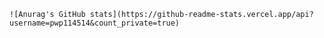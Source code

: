     ![Anurag's GitHub stats](https://github-readme-stats.vercel.app/api?username=pwp114514&count_private=true)
